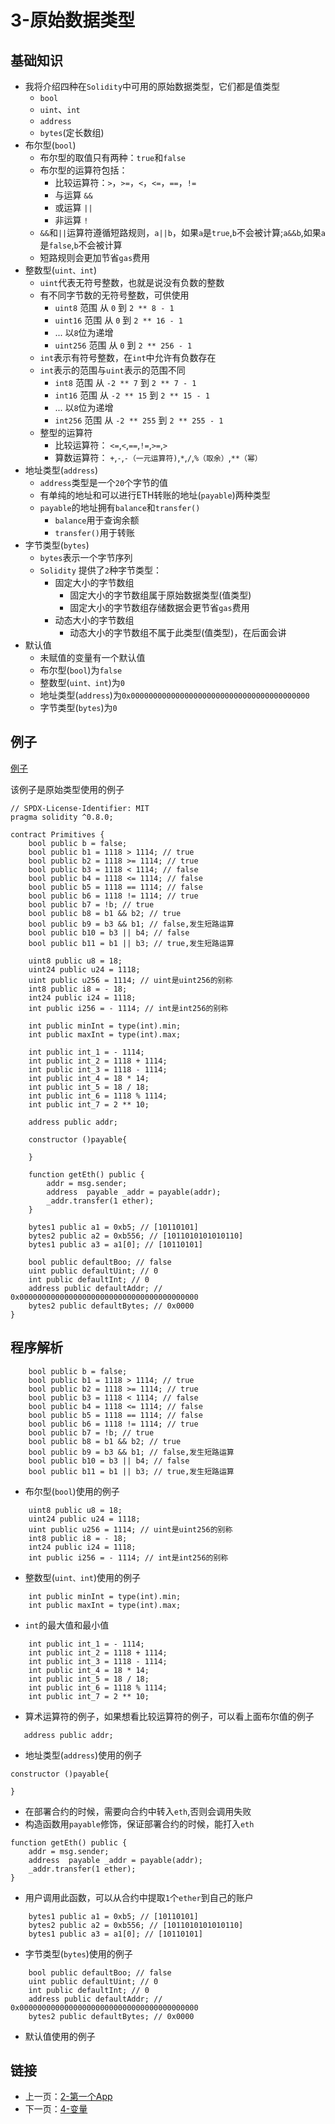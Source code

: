 # 3-原始数据类型

## 基础知识

* 我将介绍四种在`Solidity`中可用的原始数据类型，它们都是值类型
    * `bool`
    * `uint`、`int`
    * `address`
    * `bytes`(定长数组)
* 布尔型(`bool`)
    * 布尔型的取值只有两种：`true`和`false`
    * 布尔型的运算符包括：
        * 比较运算符：`>`，`>=`，`<`，`<=`，`==`，`!=`
        * 与运算 `&&`
        * 或运算 `||`
        * 非运算 `!`
    * `&&`和`||`运算符遵循短路规则，`a||b`，如果`a`是`true`,`b`不会被计算;`a&&b`,如果`a`是`false`,`b`不会被计算
    * 短路规则会更加节省`gas`费用
* 整数型(`uint、int`)
    * `uint`代表无符号整数，也就是说没有负数的整数
    * 有不同字节数的无符号整数，可供使用
        * `uint8` 范围 从 `0` 到 `2 ** 8 - 1`
        * `uint16` 范围 从 `0` 到 `2 ** 16 - 1`
        * ... 以`8`位为递增
        * `uint256` 范围 从 `0` 到 `2 ** 256 - 1`
    * `int`表示有符号整数，在`int`中允许有负数存在
    * `int`表示的范围与`uint`表示的范围不同
        * `int8` 范围 从 `-2 ** 7` 到 `2 ** 7 - 1`
        * `int16` 范围 从 `-2 ** 15` 到 `2 ** 15 - 1`
        * ... 以`8`位为递增
        * `int256` 范围 从 `-2 ** 255` 到 `2 ** 255 - 1`
    * 整型的运算符
        * 比较运算符： `<=`,`<`,`==`,`!=`,`>=`,`>`
        * 算数运算符： `+`,`-`,`-（一元运算符)`,`*`,`/`,`%（取余）`,`**（幂）`
* 地址类型(`address`)
    * `address`类型是一个`20`个字节的值
    * 有单纯的地址和可以进行ETH转账的地址(`payable`)两种类型
    * `payable`的地址拥有`balance`和`transfer()`
        * `balance`用于查询余额
        * `transfer()`用于转账
* 字节类型(`bytes`)
    * `bytes`表示一个字节序列
    * `Solidity` 提供了`2`种字节类型：
        * 固定大小的字节数组
            * 固定大小的字节数组属于原始数据类型(值类型)
            * 固定大小的字节数组存储数据会更节省`gas`费用
        * 动态大小的字节数组
            * 动态大小的字节数组不属于此类型(值类型)，在后面会讲
* 默认值
    * 未赋值的变量有一个默认值
    * 布尔型(`bool`)为`false`
    * 整数型(`uint、int`)为`0`
    * 地址类型(`address`)为`0x0000000000000000000000000000000000000000`
    * 字节类型(`bytes`)为`0`

## 例子

[例子](./Primitives.sol)

该例子是原始类型使用的例子

```solidity
// SPDX-License-Identifier: MIT
pragma solidity ^0.8.0;

contract Primitives {
    bool public b = false;
    bool public b1 = 1118 > 1114; // true
    bool public b2 = 1118 >= 1114; // true
    bool public b3 = 1118 < 1114; // false
    bool public b4 = 1118 <= 1114; // false
    bool public b5 = 1118 == 1114; // false
    bool public b6 = 1118 != 1114; // true
    bool public b7 = !b; // true
    bool public b8 = b1 && b2; // true
    bool public b9 = b3 && b1; // false,发生短路运算
    bool public b10 = b3 || b4; // false
    bool public b11 = b1 || b3; // true,发生短路运算

    uint8 public u8 = 18;
    uint24 public u24 = 1118;
    uint public u256 = 1114; // uint是uint256的别称
    int8 public i8 = - 18;
    int24 public i24 = 1118;
    int public i256 = - 1114; // int是int256的别称

    int public minInt = type(int).min;
    int public maxInt = type(int).max;

    int public int_1 = - 1114;
    int public int_2 = 1118 + 1114;
    int public int_3 = 1118 - 1114;
    int public int_4 = 18 * 14;
    int public int_5 = 18 / 18;
    int public int_6 = 1118 % 1114;
    int public int_7 = 2 ** 10;

    address public addr;

    constructor ()payable{

    }

    function getEth() public {
        addr = msg.sender;
        address  payable _addr = payable(addr);
        _addr.transfer(1 ether);
    }

    bytes1 public a1 = 0xb5; // [10110101]
    bytes2 public a2 = 0xb556; // [1011010101010110]
    bytes1 public a3 = a1[0]; // [10110101]

    bool public defaultBoo; // false
    uint public defaultUint; // 0
    int public defaultInt; // 0
    address public defaultAddr; // 0x0000000000000000000000000000000000000000
    bytes2 public defaultBytes; // 0x0000
}
```

## 程序解析

```solidity
    bool public b = false;
    bool public b1 = 1118 > 1114; // true
    bool public b2 = 1118 >= 1114; // true
    bool public b3 = 1118 < 1114; // false
    bool public b4 = 1118 <= 1114; // false
    bool public b5 = 1118 == 1114; // false
    bool public b6 = 1118 != 1114; // true
    bool public b7 = !b; // true
    bool public b8 = b1 && b2; // true
    bool public b9 = b3 && b1; // false,发生短路运算
    bool public b10 = b3 || b4; // false
    bool public b11 = b1 || b3; // true,发生短路运算
```

* 布尔型(`bool`)使用的例子

```solidity
    uint8 public u8 = 18;
    uint24 public u24 = 1118;
    uint public u256 = 1114; // uint是uint256的别称
    int8 public i8 = - 18;
    int24 public i24 = 1118;
    int public i256 = - 1114; // int是int256的别称
```

* 整数型(`uint、int`)使用的例子

```solidity
    int public minInt = type(int).min;
    int public maxInt = type(int).max;
```

* `int`的最大值和最小值

```solidity
    int public int_1 = - 1114;
    int public int_2 = 1118 + 1114;
    int public int_3 = 1118 - 1114;
    int public int_4 = 18 * 14;
    int public int_5 = 18 / 18;
    int public int_6 = 1118 % 1114;
    int public int_7 = 2 ** 10;
```

* 算术运算符的例子，如果想看比较运算符的例子，可以看上面布尔值的例子

```solidity
   address public addr;
```

* 地址类型(`address`)使用的例子

```solidity
constructor ()payable{

}
```

* 在部署合约的时候，需要向合约中转入`eth`,否则会调用失败
* 构造函数用`payable`修饰，保证部署合约的时候，能打入`eth`

```solidity
function getEth() public {
    addr = msg.sender;
    address  payable _addr = payable(addr);
    _addr.transfer(1 ether);
}
```

* 用户调用此函数，可以从合约中提取`1`个`ether`到自己的账户

```solidity
    bytes1 public a1 = 0xb5; // [10110101]
    bytes2 public a2 = 0xb556; // [1011010101010110]
    bytes1 public a3 = a1[0]; // [10110101]
```

* 字节类型(`bytes`)使用的例子

```solidity
    bool public defaultBoo; // false
    uint public defaultUint; // 0
    int public defaultInt; // 0
    address public defaultAddr; // 0x0000000000000000000000000000000000000000
    bytes2 public defaultBytes; // 0x0000
```

* 默认值使用的例子

## 链接

* 上一页：[2-第一个App](../FirstApp/FirstApp.md)
* 下一页：[4-变量](../Variables/Variables.md)